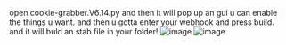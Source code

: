 open cookie-grabber.V6.14.py and then it will pop up an gui u can enable the things u want. and then u gotta enter your webhook and press build. and it will buld an stab file in your 
folder! 
![image](https://github.com/sumthingLOL/cookie-grabber.V6.14/assets/133368134/8f6afef0-1b0c-4e24-9cc8-10c7a6304846)
![image](https://github.com/sumthingLOL/cookie-grabber.V6.14/assets/133368134/cea2ce05-5016-443a-ac78-0222d6baeb9c)
